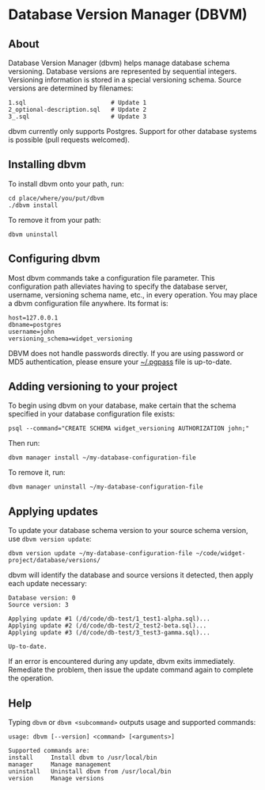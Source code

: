 # Database Version Manager (DBVM)

## About

Database Version Manager (dbvm) helps manage database schema versioning. Database versions are represented by sequential integers. Versioning information is stored in a special versioning schema. Source versions are determined by filenames:

```
1.sql                        # Update 1
2_optional-description.sql   # Update 2
3_.sql                       # Update 3
```

dbvm currently only supports Postgres. Support for other database systems is possible (pull requests welcomed).

## Installing dbvm

To install dbvm onto your path, run:

```
cd place/where/you/put/dbvm
./dbvm install
```

To remove it from your path:

```
dbvm uninstall
```

## Configuring dbvm

Most dbvm commands take a configuration file parameter. This configuration path alleviates having to specify the database server, username, versioning schema name, etc., in every operation. You may place a dbvm configuration file anywhere. Its format is:

```
host=127.0.0.1
dbname=postgres
username=john
versioning_schema=widget_versioning
```

DBVM does not handle passwords directly. If you are using password or MD5 authentication, please ensure your [~/.pgpass](http://www.postgresql.org/docs/current/static/libpq-pgpass.html) file is up-to-date.

## Adding versioning to your project

To begin using dbvm on your database, make certain that the schema specified in your database configuration file exists:

```
psql --command="CREATE SCHEMA widget_versioning AUTHORIZATION john;"
```

Then run:

```
dbvm manager install ~/my-database-configuration-file
```

To remove it, run:

```
dbvm manager uninstall ~/my-database-configuration-file
```

## Applying updates

To update your database schema version to your source schema version, use `dbvm version update`:

```
dbvm version update ~/my-database-configuration-file ~/code/widget-project/database/versions/
```

dbvm will identify the database and source versions it detected, then apply each update necessary:

```
Database version: 0
Source version: 3

Applying update #1 (/d/code/db-test/1_test1-alpha.sql)...
Applying update #2 (/d/code/db-test/2_test2-beta.sql)...
Applying update #3 (/d/code/db-test/3_test3-gamma.sql)...

Up-to-date.
```

If an error is encountered during any update, dbvm exits immediately. Remediate the problem, then issue the update command again to complete the operation.

## Help

Typing `dbvm` or `dbvm <subcommand>` outputs usage and supported commands:

```
usage: dbvm [--version] <command> [<arguments>]

Supported commands are:
install     Install dbvm to /usr/local/bin
manager     Manage management
uninstall   Uninstall dbvm from /usr/local/bin
version     Manage versions
```

